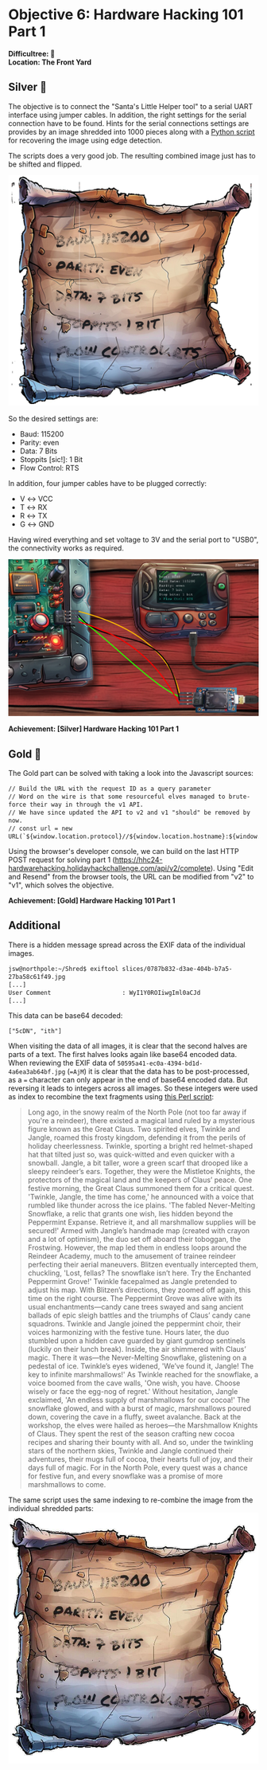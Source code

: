 # Objective 6: Hardware Hacking 101 Part 1

**Difficultree: 🎄**  
**Location: The Front Yard**


## Silver 🥈
The objective is to connect the "Santa's Little Helper tool" to a serial UART interface using jumper cables. In addition, the right settings for the serial connection have to be found.
Hints for the serial connections settings are provides by an image shredded into 1000 pieces along with a [Python script](https://gist.github.com/arnydo/5dc85343eca9b8eb98a0f157b9d4d719) for recovering the image using edge detection.

The scripts does a very good job. The resulting combined image just has to be shifted and flipped.

![assembled image](assembled_image_corrected.png)

So the desired settings are:
- Baud: 115200
- Parity: even
- Data: 7 Bits
- Stoppits [sic!]: 1 Bit
- Flow Control: RTS

In addition, four jumper cables have to be plugged correctly:
- V ↔ VCC
- T ↔ RX
- R ↔ TX
- G ↔ GND

Having wired everything and set voltage to 3V and the serial port to "USB0", the connectivity works as required.

![Part 1](part1.png)

**Achievement: [Silver] Hardware Hacking 101 Part 1**


## Gold 🥇
The Gold part can be solved with taking a look into the Javascript sources:
```
// Build the URL with the request ID as a query parameter
// Word on the wire is that some resourceful elves managed to brute-force their way in through the v1 API.
// We have since updated the API to v2 and v1 "should" be removed by now.
// const url = new URL(`${window.location.protocol}//${window.location.hostname}:${window.location.port}/api/v1/complete`);
```
Using the browser's developer console, we can build on the last HTTP POST request for solving part 1 (https://hhc24-hardwarehacking.holidayhackchallenge.com/api/v2/complete).
Using "Edit and Resend" from the browser tools, the URL can be modified from "v2" to "v1", which solves the objective.

**Achievement: [Gold] Hardware Hacking 101 Part 1**

## Additional
There is a hidden message spread across the EXIF data of the individual images.
```
jsw@northpole:~/Shred$ exiftool slices/0787b832-d3ae-404b-b7a5-27ba58c61f49.jpg
[...]
User Comment                    : WyI1Y0ROIiwgIml0aCJd
[...]
```
This data can be base64 decoded:
```
["5cDN", "ith"]
```
When visiting the data of all images, it is clear that the second halves are parts of a text. The first halves looks again like base64 encoded data.   
When reviewing the EXIF data of `50595a41-ec0a-4394-bd1d-4a6ea3ab64bf.jpg` (`=AjM`) it is clear that the data has to be post-processed, as a `=` character can only appear in the end of base64 encoded data.
But reversing it leads to integers across all images. So these integers were used as index to recombine the text fragments using [this Perl script](uncover.pl):


> Long ago, in the snowy realm of the North Pole (not too far away if
> you're a reindeer), there existed a magical land ruled by a mysterious
> figure known as the Great Claus. Two spirited elves, Twinkle and
> Jangle, roamed this frosty kingdom, defending it from the perils of
> holiday cheerlessness. Twinkle, sporting a bright red helmet-shaped
> hat that tilted just so, was quick-witted and even quicker with a
> snowball. Jangle, a bit taller, wore a green scarf that drooped like a
> sleepy reindeer’s ears. Together, they were the Mistletoe Knights, the
> protectors of the magical land and the keepers of Claus’ peace. One
> festive morning, the Great Claus summoned them for a critical quest.
> 'Twinkle, Jangle, the time has come,' he announced with a voice that
> rumbled like thunder across the ice plains. 'The fabled Never-Melting
> Snowflake, a relic that grants one wish, lies hidden beyond the
> Peppermint Expanse. Retrieve it, and all marshmallow supplies will be
> secured!' Armed with Jangle’s handmade map (created with crayon and a
> lot of optimism), the duo set off aboard their toboggan, the
> Frostwing. However, the map led them in endless loops around the
> Reindeer Academy, much to the amusement of trainee reindeer perfecting
> their aerial maneuvers. Blitzen eventually intercepted them,
> chuckling, 'Lost, fellas? The snowflake isn’t here. Try the Enchanted
> Peppermint Grove!' Twinkle facepalmed as Jangle pretended to adjust
> his map. With Blitzen’s directions, they zoomed off again, this time
> on the right course. The Peppermint Grove was alive with its usual
> enchantments—candy cane trees swayed and sang ancient ballads of epic
> sleigh battles and the triumphs of Claus’ candy cane squadrons.
> Twinkle and Jangle joined the peppermint choir, their voices
> harmonizing with the festive tune. Hours later, the duo stumbled upon
> a hidden cave guarded by giant gumdrop sentinels (luckily on their
> lunch break). Inside, the air shimmered with Claus’ magic. There it
> was—the Never-Melting Snowflake, glistening on a pedestal of ice.
> Twinkle’s eyes widened, 'We’ve found it, Jangle! The key to infinite
> marshmallows!' As Twinkle reached for the snowflake, a voice boomed
> from the cave walls, 'One wish, you have. Choose wisely or face the
> egg-nog of regret.' Without hesitation, Jangle exclaimed, 'An endless
> supply of marshmallows for our cocoa!' The snowflake glowed, and with
> a burst of magic, marshmallows poured down, covering the cave in a
> fluffy, sweet avalanche. Back at the workshop, the elves were hailed
> as heroes—the Marshmallow Knights of Claus. They spent the rest of the
> season crafting new cocoa recipes and sharing their bounty with all.
> And so, under the twinkling stars of the northern skies, Twinkle and
> Jangle continued their adventures, their mugs full of cocoa, their
> hearts full of joy, and their days full of magic. For in the North
> Pole, every quest was a chance for festive fun, and every snowflake
> was a promise of more marshmallows to come.

The same script uses the same indexing to re-combine the image from the individual shredded parts:   
![Recovered image](out.jpg)
<!--stackedit_data:
eyJoaXN0b3J5IjpbODI4MjEwNTg3LC0zOTUyODYzMjBdfQ==
-->